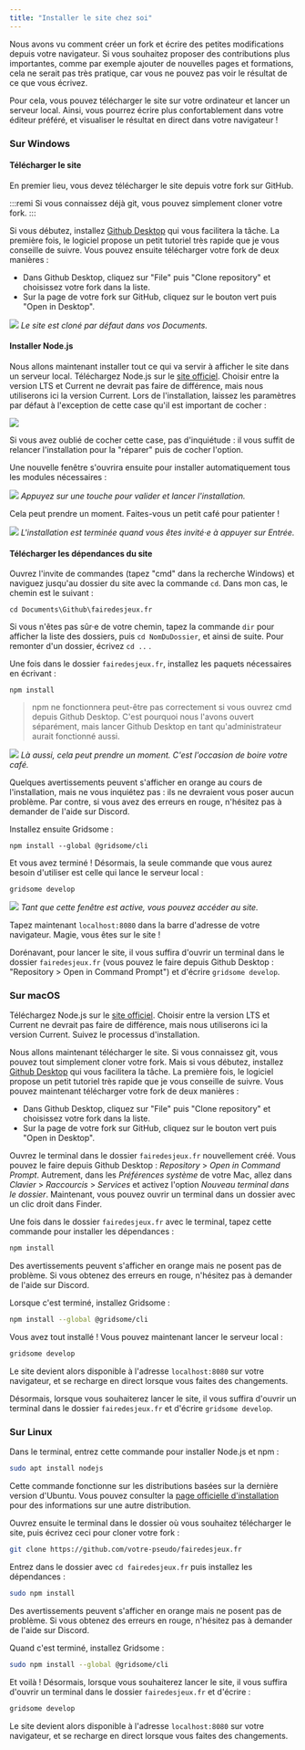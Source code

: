 ```yaml
---
title: "Installer le site chez soi"
---
```


Nous avons vu comment créer un fork et écrire des petites modifications depuis votre navigateur. Si vous souhaitez proposer des contributions plus importantes, comme par exemple ajouter de nouvelles pages et formations, cela ne serait pas très pratique, car vous ne pouvez pas voir le résultat de ce que vous écrivez.

Pour cela, vous pouvez télécharger le site sur votre ordinateur et lancer un serveur local. Ainsi, vous pourrez écrire plus confortablement dans votre éditeur préféré, et visualiser le résultat en direct dans votre navigateur !

### Sur Windows

#### Télécharger le site

En premier lieu, vous devez télécharger le site depuis votre fork sur GitHub.

:::remi
Si vous connaissez déjà git, vous pouvez simplement cloner votre fork.
:::

Si vous débutez, installez [Github Desktop](https://desktop.github.com/) qui vous facilitera la tâche. La première fois, le logiciel propose un petit tutoriel très rapide que je vous conseille de suivre. Vous pouvez ensuite télécharger votre fork de deux manières :

- Dans Github Desktop, cliquez sur "File" puis "Clone repository" et choisissez votre fork dans la liste.
- Sur la page de votre fork sur GitHub, cliquez sur le bouton vert puis "Open in Desktop".

![](./github-desktop.png)
*Le site est cloné par défaut dans vos Documents.*

#### Installer Node.js

Nous allons maintenant installer tout ce qui va servir à afficher le site dans un serveur local. Téléchargez Node.js sur le [site officiel](https://nodejs.org/en/). Choisir entre la version LTS et Current ne devrait pas faire de différence, mais nous utiliserons ici la version Current. Lors de l'installation, laissez les paramètres par défaut à l'exception de cette case qu'il est important de cocher :

![](./nodejs-modules-choix.png)

Si vous avez oublié de cocher cette case, pas d'inquiétude : il vous suffit de relancer l'installation pour la "réparer" puis de cocher l'option.

Une nouvelle fenêtre s'ouvrira ensuite pour installer automatiquement tous les modules nécessaires :

![](./nodejs-modules-install.png)
*Appuyez sur une touche pour valider et lancer l'installation.*

Cela peut prendre un moment. Faites-vous un petit café pour patienter !

![](./nodejs-modules-fin.png)
*L'installation est terminée quand vous êtes invité·e à appuyer sur Entrée.*

#### Télécharger les dépendances du site

Ouvrez l'invite de commandes (tapez "cmd" dans la recherche Windows) et naviguez jusqu'au dossier du site avec la commande `cd`. Dans mon cas, le chemin est le suivant :

```batch
cd Documents\Github\fairedesjeux.fr
```

Si vous n'êtes pas sûr·e de votre chemin, tapez la commande `dir` pour afficher la liste des dossiers, puis `cd NomDuDossier`, et ainsi de suite. Pour remonter d'un dossier, écrivez `cd ..` .

Une fois dans le dossier `fairedesjeux.fr`, installez les paquets nécessaires en écrivant :

```batch
npm install
```

> npm ne fonctionnera peut-être pas correctement si vous ouvrez cmd depuis Github Desktop. C'est pourquoi nous l'avons ouvert séparément, mais lancer Github Desktop en tant qu'administrateur aurait fonctionné aussi.

![](./npm-install.png)
*Là aussi, cela peut prendre un moment. C'est l'occasion de boire votre café.*

Quelques avertissements peuvent s'afficher en orange au cours de l'installation, mais ne vous inquiétez pas : ils ne devraient vous poser aucun problème. Par contre, si vous avez des erreurs en rouge, n'hésitez pas à demander de l'aide sur Discord.

Installez ensuite Gridsome :

```batch
npm install --global @gridsome/cli
```

Et vous avez terminé ! Désormais, la seule commande que vous aurez besoin d'utiliser est celle qui lance le serveur local :

```batch
gridsome develop
```

![](./gridsome.png)
*Tant que cette fenêtre est active, vous pouvez accéder au site.*

Tapez maintenant `localhost:8080` dans la barre d'adresse de votre navigateur. Magie, vous êtes sur le site !

Dorénavant, pour lancer le site, il vous suffira d'ouvrir un terminal dans le dossier `fairedesjeux.fr` (vous pouvez le faire depuis Github Desktop : "Repository > Open in Command Prompt") et d'écrire `gridsome develop`.

### Sur macOS

Téléchargez Node.js sur le [site officiel](https://nodejs.org/en/). Choisir entre la version LTS et Current ne devrait pas faire de différence, mais nous utiliserons ici la version Current. Suivez le processus d'installation.

Nous allons maintenant télécharger le site. Si vous connaissez git, vous pouvez tout simplement cloner votre fork. Mais si vous débutez, installez [Github Desktop](https://desktop.github.com/) qui vous facilitera la tâche. La première fois, le logiciel propose un petit tutoriel très rapide que je vous conseille de suivre. Vous pouvez maintenant télécharger votre fork de deux manières :

- Dans Github Desktop, cliquez sur "File" puis "Clone repository" et choisissez votre fork dans la liste.
- Sur la page de votre fork sur GitHub, cliquez sur le bouton vert puis "Open in Desktop".

Ouvrez le terminal dans le dossier `fairedesjeux.fr` nouvellement créé. Vous pouvez le faire depuis Github Desktop : *Repository* > *Open in Command Prompt*. Autrement, dans les *Préférences système* de votre Mac, allez dans *Clavier* > *Raccourcis* > *Services* et activez l'option *Nouveau terminal dans le dossier*. Maintenant, vous pouvez ouvrir un terminal dans un dossier avec un clic droit dans Finder.

Une fois dans le dossier `fairedesjeux.fr` avec le terminal, tapez cette commande pour installer les dépendances :

```bash
npm install
```

Des avertissements peuvent s'afficher en orange mais ne posent pas de problème. Si vous obtenez des erreurs en rouge, n'hésitez pas à demander de l'aide sur Discord.

Lorsque c'est terminé, installez Gridsome :

```bash
npm install --global @gridsome/cli
```

Vous avez tout installé ! Vous pouvez maintenant lancer le serveur local :

```bash
gridsome develop
```

Le site devient alors disponible à l'adresse `localhost:8080` sur votre navigateur, et se recharge en direct lorsque vous faites des changements.

Désormais, lorsque vous souhaiterez lancer le site, il vous suffira d'ouvrir un terminal dans le dossier `fairedesjeux.fr` et d'écrire `gridsome develop`.

### Sur Linux

Dans le terminal, entrez cette commande pour installer Node.js et npm :

```bash
sudo apt install nodejs
```

Cette commande fonctionne sur les distributions basées sur la dernière version d'Ubuntu. Vous pouvez consulter la [page officielle d'installation](https://nodejs.org/en/download/package-manager/) pour des informations sur une autre distribution.

Ouvrez ensuite le terminal dans le dossier où vous souhaitez télécharger le site, puis écrivez ceci pour cloner votre fork :

```bash
git clone https://github.com/votre-pseudo/fairedesjeux.fr
```

Entrez dans le dossier avec `cd fairedesjeux.fr` puis installez les dépendances :

```bash
sudo npm install
```

Des avertissements peuvent s'afficher en orange mais ne posent pas de problème. Si vous obtenez des erreurs en rouge, n'hésitez pas à demander de l'aide sur Discord.

Quand c'est terminé, installez Gridsome :

```bash
sudo npm install --global @gridsome/cli
```

Et voilà ! Désormais, lorsque vous souhaiterez lancer le site, il vous suffira d'ouvrir un terminal dans le dossier `fairedesjeux.fr` et d'écrire :

```bash
gridsome develop
```

Le site devient alors disponible à l'adresse `localhost:8080` sur votre navigateur, et se recharge en direct lorsque vous faites des changements.
